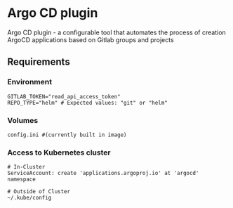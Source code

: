 # Argo CD plugin

Argo CD plugin - a configurable tool that automates the process 
of creation ArgoCD applications based on Gitlab groups and projects

## Requirements

### Environment
```shell
GITLAB_TOKEN="read_api_access_token"
REPO_TYPE="helm" # Expected values: "git" or "helm"
```

### Volumes
```shell
config.ini #(currently built in image)
```

### Access to Kubernetes cluster
```shell
# In-Cluster
ServiceAccount: create 'applications.argoproj.io' at 'argocd' namespace

# Outside of Cluster
~/.kube/config
```
